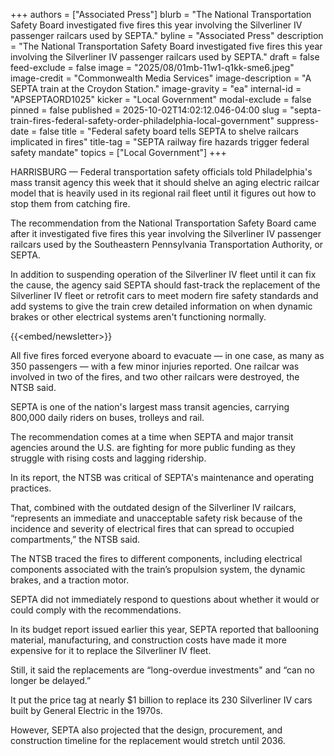+++
authors = ["Associated Press"]
blurb = "The National Transportation Safety Board investigated five fires this year involving the Silverliner IV passenger railcars used by SEPTA."
byline = "Associated Press"
description = "The National Transportation Safety Board investigated five fires this year involving the Silverliner IV passenger railcars used by SEPTA."
draft = false
feed-exclude = false
image = "2025/08/01mb-11w1-q1kk-sme6.jpeg"
image-credit = "Commonwealth Media Services"
image-description = "A SEPTA train at the Croydon Station."
image-gravity = "ea"
internal-id = "APSEPTAORD1025"
kicker = "Local Government"
modal-exclude = false
pinned = false
published = 2025-10-02T14:02:12.046-04:00
slug = "septa-train-fires-federal-safety-order-philadelphia-local-government"
suppress-date = false
title = "Federal safety board tells SEPTA to shelve railcars implicated in fires"
title-tag = "SEPTA railway fire hazards trigger federal safety mandate"
topics = ["Local Government"]
+++

HARRISBURG — Federal transportation safety officials told Philadelphia&#39;s mass transit agency this week that it should shelve an aging electric railcar model that is heavily used in its regional rail fleet until it figures out how to stop them from catching fire.

The recommendation from the National Transportation Safety Board came after it investigated five fires this year involving the Silverliner IV passenger railcars used by the Southeastern Pennsylvania Transportation Authority, or SEPTA.

In addition to suspending operation of the Silverliner IV fleet until it can fix the cause, the agency said SEPTA should fast-track the replacement of the Silverliner IV fleet or retrofit cars to meet modern fire safety standards and add systems to give the train crew detailed information on when dynamic brakes or other electrical systems aren&#39;t functioning normally.

{{<embed/newsletter>}}

All five fires forced everyone aboard to evacuate — in one case, as many as 350 passengers — with a few minor injuries reported. One railcar was involved in two of the fires, and two other railcars were destroyed, the NTSB said.

SEPTA is one of the nation&#39;s largest mass transit agencies, carrying 800,000 daily riders on buses, trolleys and rail.

The recommendation comes at a time when SEPTA and major transit agencies around the U.S. are fighting for more public funding as they struggle with rising costs and lagging ridership.

In its report, the NTSB was critical of SEPTA&#39;s maintenance and operating practices.

That, combined with the outdated design of the Silverliner IV railcars, “represents an immediate and unacceptable safety risk because of the incidence and severity of electrical fires that can spread to occupied compartments,” the NTSB said.

The NTSB traced the fires to different components, including electrical components associated with the train’s propulsion system, the dynamic brakes, and a traction motor.

SEPTA did not immediately respond to questions about whether it would or could comply with the recommendations.

In its budget report issued earlier this year, SEPTA reported that ballooning material, manufacturing, and construction costs have made it more expensive for it to replace the Silverliner IV fleet.

Still, it said the replacements are “long-overdue investments&#34; and “can no longer be delayed.”

It put the price tag at nearly $1 billion to replace its 230 Silverliner IV cars built by General Electric in the 1970s.

However, SEPTA also projected that the design, procurement, and construction timeline for the replacement would stretch until 2036.

